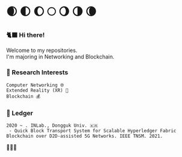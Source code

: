 # 🌒  🌓  🌔  🌕  🌖  🌗  🌘 
### 🐈‍⬛ Hi there! 
Welcome to my repositories.   
I'm majoring in Networking and Blockchain.  

### 🌟 Research Interests 

    Computer Networking 🌐  
    Extended Reality (XR) 🚀    
    Blockchain 💰     

### 📜 Ledger 
    2020 ~ . INLab., Dongguk Univ. 🇰🇷
     - Quick Block Transport System for Scalable Hyperledger Fabric Blockchain over D2D-assisted 5G Networks. IEEE TNSM. 2021.
  
🧙🏻‍♂️



<!--
**docbull/docbull** is a ✨ _special_ ✨ repository because its `README.md` (this file) appears on your GitHub profile.

Here are some ideas to get you started:

- 🔭 I’m currently working on ...
- 🌱 I’m currently learning ...
- 👯 I’m looking to collaborate on ...
- 🤔 I’m looking for help with ...
- 💬 Ask me about ...
- 📫 How to reach me: ...
- 😄 Pronouns: ...
- ⚡ Fun fact: ...
-->
